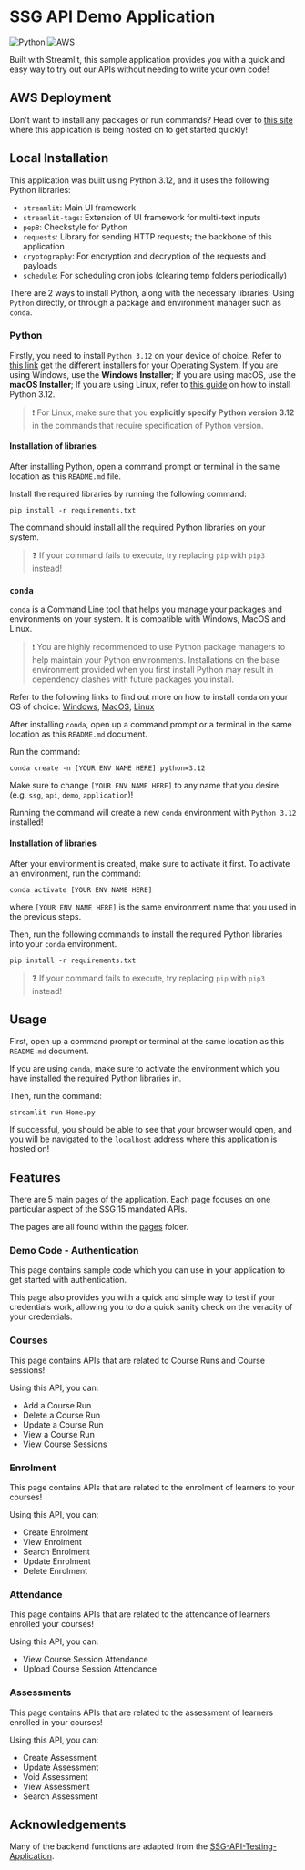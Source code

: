 # SSG API Demo Application

![Python](https://img.shields.io/badge/python-3670A0?style=for-the-badge&logo=python&logoColor=ffdd54)
![AWS](https://img.shields.io/badge/AWS-%23FF9900.svg?style=for-the-badge&logo=amazon-aws&logoColor=white)

Built with Streamlit, this sample application provides you with a quick and easy way to try out our APIs without 
needing to write your own code!

## AWS Deployment

Don't want to install any packages or run commands? Head over to [this site]() where this application is being hosted
on to get started quickly!

## Local Installation

This application was built using Python 3.12, and it uses the following Python libraries:

* `streamlit`: Main UI framework
* `streamlit-tags`: Extension of UI framework for multi-text inputs
* `pep8`: Checkstyle for Python
* `requests`: Library for sending HTTP requests; the backbone of this application
* `cryptography`: For encryption and decryption of the requests and payloads
* `schedule`: For scheduling cron jobs (clearing temp folders periodically)

There are 2 ways to install Python, along with the necessary libraries: Using `Python` directly, or through a package
and environment manager such as `conda`.

### Python

Firstly, you need to install `Python 3.12` on your device of choice. Refer to [this link](https://www.python.org/downloads/release/python-3123/)
get the different installers for your Operating System. If you are using Windows, use the **Windows Installer**; If you 
are using macOS, use the **macOS Installer**; If you are using Linux, refer to [this guide](https://www.geeksforgeeks.org/how-to-install-python-in-ubuntu/)
on how to install Python 3.12.

>  ❗ For Linux, make sure that you **explicitly specify Python version 3.12** in the commands that require specification 
> of Python version.

#### Installation of libraries

After installing Python, open a command prompt or terminal in the same location as this `README.md` file.

Install the required libraries by running the following command:

```shell
pip install -r requirements.txt
```

The command should install all the required Python libraries on your system.

> ❓ If your command fails to execute, try replacing `pip` with `pip3` instead!


### `conda`

`conda` is a Command Line tool that helps you manage your packages and environments on your system. It is compatible 
with Windows, MacOS and Linux.

> ❗ You are highly recommended to use Python package managers to help maintain your Python environments. Installations 
> on the base environment provided when you first install Python may result in dependency clashes with future 
> packages you install.

Refer to the following links to find out more on how to install `conda` on your OS of choice:
[Windows](https://conda.io/projects/conda/en/latest/user-guide/install/windows.html),
[MacOS](https://conda.io/projects/conda/en/latest/user-guide/install/macos.html),
[Linux](https://conda.io/projects/conda/en/latest/user-guide/install/linux.html)

After installing `conda`, open up a command prompt or a terminal in the same location as this `README.md` document.

Run the command:

```shell
conda create -n [YOUR ENV NAME HERE] python=3.12
```

Make sure to change `[YOUR ENV NAME HERE]` to any name that you desire (e.g. `ssg`, `api`, `demo`, `application`)!

Running the command will create a new `conda` environment with `Python 3.12` installed!

#### Installation of libraries

After your environment is created, make sure to activate it first. To activate an environment, run the command:

```shell
conda activate [YOUR ENV NAME HERE]
```

where `[YOUR ENV NAME HERE]` is the same environment name that you used in the previous steps.

Then, run the following commands to install the required Python libraries into your `conda` environment.

```shell
pip install -r requirements.txt
```

> ❓ If your command fails to execute, try replacing `pip` with `pip3` instead!

## Usage

First, open up a command prompt or terminal at the same location as this `README.md` document.

If you are using `conda`, make sure to activate the environment which you have installed the required Python
libraries in.

Then, run the command:

```shell
streamlit run Home.py 
```

If successful, you should be able to see that your browser would open, and you will be navigated to the `localhost`
address where this application is hosted on!


## Features

There are 5 main pages of the application. Each page focuses on one particular aspect of the SSG 15 mandated APIs.

The pages are all found within the [pages](pages) folder.

### Demo Code - Authentication

This page contains sample code which you can use in your application to get started with authentication.

This page also provides you with a quick and simple way to test if your credentials work, allowing you to do a 
quick sanity check on the veracity of your credentials.

### Courses

This page contains APIs that are related to Course Runs and Course sessions!

Using this API, you can:

* Add a Course Run
* Delete a Course Run
* Update a Course Run
* View a Course Run
* View Course Sessions

### Enrolment

This page contains APIs that are related to the enrolment of learners to your courses!

Using this API, you can:

* Create Enrolment
* View Enrolment
* Search Enrolment
* Update Enrolment
* Delete Enrolment

### Attendance

This page contains APIs that are related to the attendance of learners enrolled your courses!

Using this API, you can:

* View Course Session Attendance
* Upload Course Session Attendance

### Assessments

This page contains APIs that are related to the assessment of learners enrolled in your courses!

Using this API, you can:

* Create Assessment
* Update Assessment
* Void Assessment
* View Assessment
* Search Assessment

## Acknowledgements

Many of the backend functions are adapted from the [SSG-API-Testing-Application](../../Sample-Codes/SSG-API-Testing-Application).
